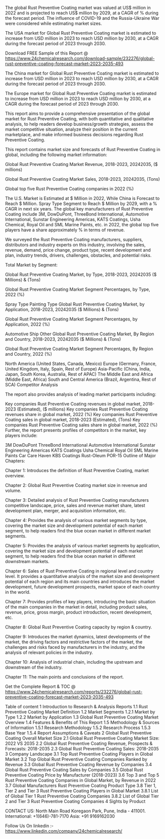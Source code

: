The global Rust Preventive Coating market was valued at US$ million in 2022 and is projected to reach US$ million by 2029, at a CAGR of % during the forecast period. The influence of COVID-19 and the Russia-Ukraine War were considered while estimating market sizes.

The USA market for Global Rust Preventive Coating market is estimated to increase from USD million in 2023 to reach USD million by 2030, at a CAGR during the forecast period of 2023 through 2030.

Download FREE Sample of this Report @ https://www.24chemicalresearch.com/download-sample/232276/global-rust-preventive-coating-forecast-market-2023-2035-493

The China market for Global Rust Preventive Coating market is estimated to increase from USD million in 2023 to reach USD million by 2030, at a CAGR during the forecast period of 2023 through 2030.

The Europe market for Global Rust Preventive Coating market is estimated to increase from USD million in 2023 to reach USD million by 2030, at a CAGR during the forecast period of 2023 through 2030.

This report aims to provide a comprehensive presentation of the global market for Rust Preventive Coating, with both quantitative and qualitative analysis, to help readers develop business/growth strategies, assess the market competitive situation, analyze their position in the current marketplace, and make informed business decisions regarding Rust Preventive Coating.

This report contains market size and forecasts of Rust Preventive Coating in global, including the following market information:

Global Rust Preventive Coating Market Revenue, 2018-2023, 20242035, ($ millions)

Global Rust Preventive Coating Market Sales, 2018-2023, 20242035, (Tons)

Global top five Rust Preventive Coating companies in 2022 (%)

The U.S. Market is Estimated at $ Million in 2022, While China is Forecast to Reach $ Million.
Spray Type Segment to Reach $ Million by 2029, with a % CAGR in next six years.
The global key manufacturers of Rust Preventive Coating include 3M, DowDuPont, ThreeBond International, Automotive International, Sunstar Engineering Americas, KATS Coatings, Usha Chemical, Royal Oil and SML Marine Paints, etc. in 2022, the global top five players have a share approximately % in terms of revenue.

We surveyed the Rust Preventive Coating manufacturers, suppliers, distributors and industry experts on this industry, involving the sales, revenue, demand, price change, product type, recent development and plan, industry trends, drivers, challenges, obstacles, and potential risks.

Total Market by Segment:

Global Rust Preventive Coating Market, by Type, 2018-2023, 20242035 ($ Millions) & (Tons)

Global Rust Preventive Coating Market Segment Percentages, by Type, 2022 (%)

Spray Type
Painting Type
Global Rust Preventive Coating Market, by Application, 2018-2023, 20242035 ($ Millions) & (Tons)

Global Rust Preventive Coating Market Segment Percentages, by Application, 2022 (%)

Automotive
Ship
Other
Global Rust Preventive Coating Market, By Region and Country, 2018-2023, 20242035 ($ Millions) & (Tons)

Global Rust Preventive Coating Market Segment Percentages, By Region and Country, 2022 (%)

North America (United States, Canada, Mexico)
Europe (Germany, France, United Kingdom, Italy, Spain, Rest of Europe)
Asia-Pacific (China, India, Japan, South Korea, Australia, Rest of APAC)
The Middle East and Africa (Middle East, Africa)
South and Central America (Brazil, Argentina, Rest of SCA)
Competitor Analysis

The report also provides analysis of leading market participants including:

Key companies Rust Preventive Coating revenues in global market, 2018-2023 (Estimated), ($ millions)
Key companies Rust Preventive Coating revenues share in global market, 2022 (%)
Key companies Rust Preventive Coating sales in global market, 2018-2023 (Estimated), (Tons)
Key companies Rust Preventive Coating sales share in global market, 2022 (%)
Further, the report presents profiles of competitors in the market, key players include:

3M
DowDuPont
ThreeBond International
Automotive International
Sunstar Engineering Americas
KATS Coatings
Usha Chemical
Royal Oil
SML Marine Paints
Car Care Haven
KBS Coatings
Rust-Oleum
POR-15
Outline of Major Chapters:

Chapter 1: Introduces the definition of Rust Preventive Coating, market overview.

Chapter 2: Global Rust Preventive Coating market size in revenue and volume.

Chapter 3: Detailed analysis of Rust Preventive Coating manufacturers competitive landscape, price, sales and revenue market share, latest development plan, merger, and acquisition information, etc.

Chapter 4: Provides the analysis of various market segments by type, covering the market size and development potential of each market segment, to help readers find the blue ocean market in different market segments.

Chapter 5: Provides the analysis of various market segments by application, covering the market size and development potential of each market segment, to help readers find the blue ocean market in different downstream markets.

Chapter 6: Sales of Rust Preventive Coating in regional level and country level. It provides a quantitative analysis of the market size and development potential of each region and its main countries and introduces the market development, future development prospects, market space of each country in the world.

Chapter 7: Provides profiles of key players, introducing the basic situation of the main companies in the market in detail, including product sales, revenue, price, gross margin, product introduction, recent development, etc.

Chapter 8: Global Rust Preventive Coating capacity by region & country.

Chapter 9: Introduces the market dynamics, latest developments of the market, the driving factors and restrictive factors of the market, the challenges and risks faced by manufacturers in the industry, and the analysis of relevant policies in the industry.

Chapter 10: Analysis of industrial chain, including the upstream and downstream of the industry.

Chapter 11: The main points and conclusions of the report.

Get the Complete Report & TOC @ https://www.24chemicalresearch.com/reports/232276/global-rust-preventive-coating-forecast-market-2023-2035-493

Table of content
1 Introduction to Research & Analysis Reports
1.1 Rust Preventive Coating Market Definition
1.2 Market Segments
1.2.1 Market by Type
1.2.2 Market by Application
1.3 Global Rust Preventive Coating Market Overview
1.4 Features & Benefits of This Report
1.5 Methodology & Sources of Information
1.5.1 Research Methodology
1.5.2 Research Process
1.5.3 Base Year
1.5.4 Report Assumptions & Caveats
2 Global Rust Preventive Coating Overall Market Size
2.1 Global Rust Preventive Coating Market Size: 2022 VS 2035
2.2 Global Rust Preventive Coating Revenue, Prospects & Forecasts: 2018-2035
2.3 Global Rust Preventive Coating Sales: 2018-2035
3 Company Landscape
3.1 Top Rust Preventive Coating Players in Global Market
3.2 Top Global Rust Preventive Coating Companies Ranked by Revenue
3.3 Global Rust Preventive Coating Revenue by Companies
3.4 Global Rust Preventive Coating Sales by Companies
3.5 Global Rust Preventive Coating Price by Manufacturer (2018-2023)
3.6 Top 3 and Top 5 Rust Preventive Coating Companies in Global Market, by Revenue in 2022
3.7 Global Manufacturers Rust Preventive Coating Product Type
3.8 Tier 1, Tier 2 and Tier 3 Rust Preventive Coating Players in Global Market
3.8.1 List of Global Tier 1 Rust Preventive Coating Companies
3.8.2 List of Global Tier 2 and Tier 3 Rust Preventive Coating Companies
4 Sights by Product

CONTACT US:
North Main Road Koregaon Park, Pune, India - 411001.
International: +1(646)-781-7170
Asia: +91 9169162030

Follow Us On linkedin :- https://www.linkedin.com/company/24chemicalresearch/
